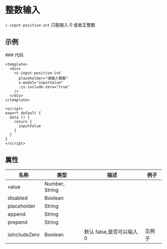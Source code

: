 # 整数输入

`c-input-positive-int`
只能输入 0 或者正整数

## 示例

<ClientOnly>
<Demo>
  <InputPositiveIntDemo />
</Demo>
</ClientOnly>
### 代码

```vue
<template>
  <div>
    <c-input-positive-int
      placeholder="请输入整数"
      v-model="inputValue"
      :is-include-zero="true"
    />
  </div>
</template>

<script>
export default {
  data () {
    return {
      inputValue
    }
  }
}
</script>
```

## 属性

| 名称          | 类型           | 描述                      | 例子   |
| ------------- | -------------- | ------------------------- | ------ |
| value         | Number, String |                           |        |
| disabled      | Boolean        |                           |        |
| placeholder   | String         |                           |        |
| append        | String         |                           |        |
| prepend       | String         |                           |        |
| isIncludeZero | Boolean        | 默认 false,是否可以输入 0 | 见例子 |
